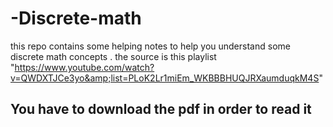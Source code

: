 # -Discrete-math
this repo contains some helping notes to help you understand some discrete math concepts . the source is this playlist "https://www.youtube.com/watch?v=QWDXTJCe3yo&amp;list=PLoK2Lr1miEm_WKBBBHUQJRXaumduqkM4S"

## You have to download the pdf in order to read it 
